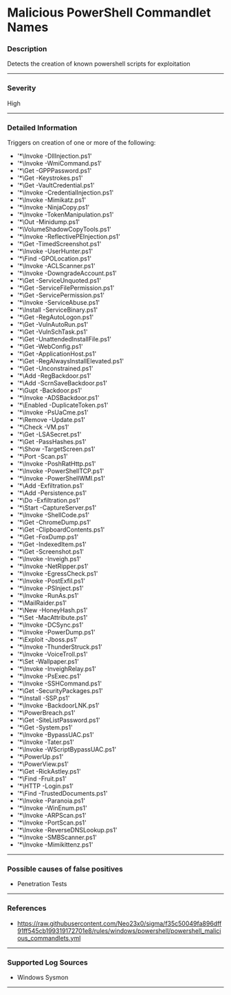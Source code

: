 # Malicious PowerShell Commandlet Names
### Description

Detects the creation of known powershell scripts for exploitation

-------------------
### Severity

High

-------------------
### Detailed Information

Triggers on creation of one or more of the following:
 - '*\Invoke -DllInjection.ps1'   
 - '*\Invoke -WmiCommand.ps1'
 - '*\Get -GPPPassword.ps1'
 - '*\Get -Keystrokes.ps1'
 - '*\Get -VaultCredential.ps1'
 - '*\Invoke -CredentialInjection.ps1'
 - '*\Invoke -Mimikatz.ps1'
 - '*\Invoke -NinjaCopy.ps1'
 - '*\Invoke -TokenManipulation.ps1'
 - '*\Out -Minidump.ps1'
 - '*\VolumeShadowCopyTools.ps1'
 - '*\Invoke -ReflectivePEInjection.ps1'
 - '*\Get -TimedScreenshot.ps1'
 - '*\Invoke -UserHunter.ps1'
 - '*\Find -GPOLocation.ps1'
 - '*\Invoke -ACLScanner.ps1'
 - '*\Invoke -DowngradeAccount.ps1'
 - '*\Get -ServiceUnquoted.ps1'
 - '*\Get -ServiceFilePermission.ps1'
 - '*\Get -ServicePermission.ps1'
 - '*\Invoke -ServiceAbuse.ps1'
 - '*\Install -ServiceBinary.ps1'
 - '*\Get -RegAutoLogon.ps1'
 - '*\Get -VulnAutoRun.ps1'
 - '*\Get -VulnSchTask.ps1'
 - '*\Get -UnattendedInstallFile.ps1'
 - '*\Get -WebConfig.ps1'
 - '*\Get -ApplicationHost.ps1'
 - '*\Get -RegAlwaysInstallElevated.ps1'
 - '*\Get -Unconstrained.ps1'
 - '*\Add -RegBackdoor.ps1'
 - '*\Add -ScrnSaveBackdoor.ps1'
 - '*\Gupt -Backdoor.ps1'
 - '*\Invoke -ADSBackdoor.ps1'
 - '*\Enabled -DuplicateToken.ps1'
 - '*\Invoke -PsUaCme.ps1'
 - '*\Remove -Update.ps1'
 - '*\Check -VM.ps1'
 - '*\Get -LSASecret.ps1'
 - '*\Get -PassHashes.ps1'
 - '*\Show -TargetScreen.ps1'
 - '*\Port -Scan.ps1'
 - '*\Invoke -PoshRatHttp.ps1'
 - '*\Invoke -PowerShellTCP.ps1'
 - '*\Invoke -PowerShellWMI.ps1'
 - '*\Add -Exfiltration.ps1'
 - '*\Add -Persistence.ps1'
 - '*\Do -Exfiltration.ps1'
 - '*\Start -CaptureServer.ps1'
 - '*\Invoke -ShellCode.ps1'
 - '*\Get -ChromeDump.ps1'
 - '*\Get -ClipboardContents.ps1'
 - '*\Get -FoxDump.ps1'
 - '*\Get -IndexedItem.ps1'
 - '*\Get -Screenshot.ps1'
 - '*\Invoke -Inveigh.ps1'
 - '*\Invoke -NetRipper.ps1'
 - '*\Invoke -EgressCheck.ps1'
 - '*\Invoke -PostExfil.ps1'
 - '*\Invoke -PSInject.ps1'
 - '*\Invoke -RunAs.ps1'
 - '*\MailRaider.ps1'
 - '*\New -HoneyHash.ps1'
 - '*\Set -MacAttribute.ps1'
 - '*\Invoke -DCSync.ps1'
 - '*\Invoke -PowerDump.ps1'
 - '*\Exploit -Jboss.ps1'
 - '*\Invoke -ThunderStruck.ps1'
 - '*\Invoke -VoiceTroll.ps1'
 - '*\Set -Wallpaper.ps1'
 - '*\Invoke -InveighRelay.ps1'
 - '*\Invoke -PsExec.ps1'
 - '*\Invoke -SSHCommand.ps1'
 - '*\Get -SecurityPackages.ps1'
 - '*\Install -SSP.ps1'
 - '*\Invoke -BackdoorLNK.ps1'
 - '*\PowerBreach.ps1'
 - '*\Get -SiteListPassword.ps1'
 - '*\Get -System.ps1'
 - '*\Invoke -BypassUAC.ps1'
 - '*\Invoke -Tater.ps1'
 - '*\Invoke -WScriptBypassUAC.ps1'
 - '*\PowerUp.ps1'
 - '*\PowerView.ps1'
 - '*\Get -RickAstley.ps1'
 - '*\Find -Fruit.ps1'
 - '*\HTTP -Login.ps1'
 - '*\Find -TrustedDocuments.ps1'
 - '*\Invoke -Paranoia.ps1'
 - '*\Invoke -WinEnum.ps1'
 - '*\Invoke -ARPScan.ps1'
 - '*\Invoke -PortScan.ps1'
 - '*\Invoke -ReverseDNSLookup.ps1'
 - '*\Invoke -SMBScanner.ps1'
 - '*\Invoke -Mimikittenz.ps1'

-------------------
### Possible causes of false positives

- Penetration Tests

-------------------
### References

- https://raw.githubusercontent.com/Neo23x0/sigma/f35c50049fa896dff91ff545cb199319172701e8/rules/windows/powershell/powershell_malicious_commandlets.yml

-------------------
### Supported Log Sources

- Windows Sysmon

-------------------
